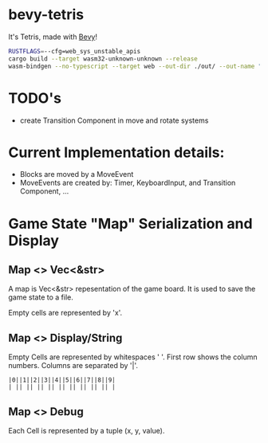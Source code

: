 # bevy-tetris

It's Tetris, made with [Bevy](https://github.com/bevyengine/bevy)!

```bash
RUSTFLAGS=--cfg=web_sys_unstable_apis 
cargo build --target wasm32-unknown-unknown --release
wasm-bindgen --no-typescript --target web --out-dir ./out/ --out-name "tetris" ./target/wasm32-unknown-unknown/release/bevy-tetris.wasm
```

# TODO's

- create Transition Component in move and rotate systems

# Current Implementation details:

- Blocks are moved by a MoveEvent
- MoveEvents are created by: Timer, KeyboardInput, and Transition Component, ...

# Game State "Map" Serialization and Display

## Map <> Vec<&str>

A map is Vec<&str> repesentation of the game board. It is used to save the game state to a file.

Empty cells are represented by 'x'.

## Map <> Display/String

Empty Cells are represented by whitespaces ' '. 
First row shows the column numbers.
Columns are separated by '|'.

```text
|0||1||2||3||4||5||6||7||8||9|
| || || || || || || || || || |
```

## Map <> Debug

Each Cell is represented by a tuple (x, y, value).